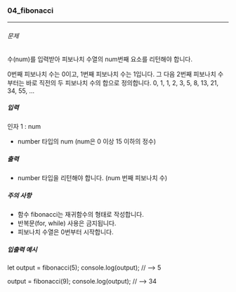 ### 04_fibonacci

***

###### 문제 

수(num)를 입력받아 피보나치 수열의 num번째 요소를 리턴해야 합니다.

0번째 피보나치 수는 0이고, 1번째 피보나치 수는 1입니다. 그 다음 2번째 피보나치 수부터는 바로 직전의 두 피보나치 수의 합으로 정의합니다.
0, 1, 1, 2, 3, 5, 8, 13, 21, 34, 55, ...

##### 입력

인자 1 : num
- number 타입의 num (num은 0 이상 15 이하의 정수)

##### 출력

- number 타입을 리턴해야 합니다. (num 번째 피보나치 수)

##### 주의 사항

- 함수 fibonacci는 재귀함수의 형태로 작성합니다.
- 반복문(for, while) 사용은 금지됩니다.
- 피보나치 수열은 0번부터 시작합니다.

##### 입출력 예시

let output = fibonacci(5);
console.log(output); // --> 5

output = fibonacci(9);
console.log(output); // --> 34